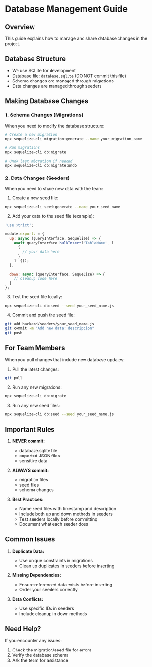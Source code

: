 # Database Management Guide

## Overview
This guide explains how to manage and share database changes in the project.

## Database Structure
- We use SQLite for development
- Database file: `database.sqlite` (DO NOT commit this file)
- Schema changes are managed through migrations
- Data changes are managed through seeders

## Making Database Changes

### 1. Schema Changes (Migrations)
When you need to modify the database structure:
```bash
# Create a new migration
npx sequelize-cli migration:generate --name your_migration_name

# Run migrations
npx sequelize-cli db:migrate

# Undo last migration if needed
npx sequelize-cli db:migrate:undo
```

### 2. Data Changes (Seeders)
When you need to share new data with the team:

1. Create a new seed file:
```bash
npx sequelize-cli seed:generate --name your_seed_name
```

2. Add your data to the seed file (example):
```javascript
'use strict';

module.exports = {
  up: async (queryInterface, Sequelize) => {
    await queryInterface.bulkInsert('TableName', [
      {
        // your data here
      }
    ], {});
  },

  down: async (queryInterface, Sequelize) => {
    // cleanup code here
  }
};
```

3. Test the seed file locally:
```bash
npx sequelize-cli db:seed --seed your_seed_name.js
```

4. Commit and push the seed file:
```bash
git add backend/seeders/your_seed_name.js
git commit -m "Add new data: description"
git push
```

## For Team Members

When you pull changes that include new database updates:

1. Pull the latest changes:
```bash
git pull
```

2. Run any new migrations:
```bash
npx sequelize-cli db:migrate
```

3. Run any new seed files:
```bash
npx sequelize-cli db:seed --seed your_seed_name.js
```

## Important Rules

1. **NEVER commit:**
   - database.sqlite file
   - exported JSON files
   - sensitive data

2. **ALWAYS commit:**
   - migration files
   - seed files
   - schema changes

3. **Best Practices:**
   - Name seed files with timestamp and description
   - Include both up and down methods in seeders
   - Test seeders locally before committing
   - Document what each seeder does

## Common Issues

1. **Duplicate Data:**
   - Use unique constraints in migrations
   - Clean up duplicates in seeders before inserting

2. **Missing Dependencies:**
   - Ensure referenced data exists before inserting
   - Order your seeders correctly

3. **Data Conflicts:**
   - Use specific IDs in seeders
   - Include cleanup in down methods

## Need Help?

If you encounter any issues:
1. Check the migration/seed file for errors
2. Verify the database schema
3. Ask the team for assistance 